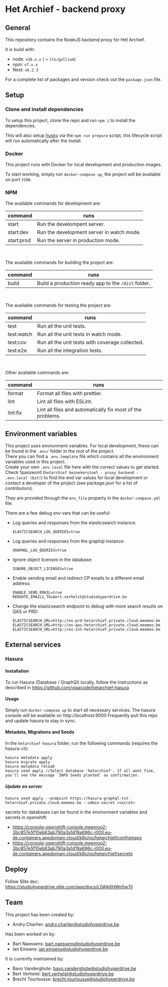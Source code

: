 # Het Archief - backend proxy

## General

This repository contains the NodeJS backend proxy for Het Archief.

It is build with:

-   node: `v16.x.x` ( ~ `lts/gallium`)
-   npm: `v7.x.x`
-   Nest: `v8.2.3`

For a complete list of packages and version check out the `package.json` file.

## Setup

### Clone and install dependencies

To setup this project, clone the repo and run `npm i` to install the dependencies.

This will also setup [husky](https://github.com/typicode/husky) via the `npm run prepare` script,
this lifecycle script will run automatically after the install.

### Docker

This project runs with Docker for local development and production images.

To start working, simply run `docker-compose up`, the project will be available on port `3100`.

### NPM

The available commands for development are:

| command    | runs                                      |
| ---------- | ----------------------------------------- |
| start      | Run the develompent server.               |
| start:dev  | Run the development server in watch mode. |
| start:prod | Run the server in production mode.        |

<br>

The available commands for building the project are:

| command | runs                                                |
| ------- | --------------------------------------------------- |
| build   | Build a production ready app to the `/dist` folder. |

<br>

The available commands for testing the project are:

| command    | runs                                            |
| ---------- | ----------------------------------------------- |
| test       | Run all the unit tests.                         |
| test:watch | Run all the unit tests in watch mode.           |
| test:cov   | Run all the unit tests with coverage collected. |
| test:e2e   | Run all the integration tests.                  |

<br>

Other available commands are:

| command  | runs                                                       |
| -------- | ---------------------------------------------------------- |
| format   | Format all files with prettier.                            |
| lint     | Lint all files with ESLint.                                |
| lint:fix | Lint all files and automatically fix most of the problems. |

## Environment variables

This project uses environment variables. For local development, these can be found in the `.env/`
folder in the root of the project.  
There you can find a `.env.template` file which contains all the environment variables used in this
project.  
Create your own `.env.local` file here with the correct values to get started. Check 1password (`hetarchief bezoekerstool - proxy backend - .env.local (bzt)`)
to find the end var values for local development or contact
a developer of the project (see package.json for a list of contributors).

They are provided through the `env_file` property in the `docker-compose.yml` file.

There are a few debug env vars that can be useful:

-   Log queries and responses from the elasticsearch instance:

    ```
    ELASTICSEARCH_LOG_QUERIES=true
    ```

-   Log queries and responses from the graphql instance:

    ```
    GRAPHQL_LOG_QUERIES=true
    ```

-   Ignore object licenses in the database:

    ```
    IGNORE_OBJECT_LICENSES=true
    ```

-   Enable sending email and redirect CP emails to a different email address:

    ```
    ENABLE_SEND_EMAIL=true
    REROUTE_EMAILS_TO=bert.verhelst@studiohyperdrive.be
    ```

-   Change the elasticsearch endpoint to debug with more search results on QAS or PRD:
    ```
    ELASTICSEARCH_URL=http://es-prd-hetarchief.private.cloud.meemoo.be
    ELASTICSEARCH_URL=http://es-qas-hetarchief.private.cloud.meemoo.be
    ELASTICSEARCH_URL=http://es-int-hetarchief.private.cloud.meemoo.be
    ```

## External services

### Hasura

#### Installation

To run Hasura (Database / GraphQl) locally, follow the instructions as described in https://github.com/viaacode/hetarchief-hasura

#### Usage

Simply run `docker-compose up` to start all necessary services. The hasura console will be available on http://localhost:9000
Frequently pull this repo and update hasura to stay in sync.

#### Metadata, Migrations and Seeds

In the `hetarchief-hasura` folder, run the following commands (requires the hasura-cli):

```
hasura metadata apply
hasura migrate apply
hasura metadata reload
hasura seed apply //Select database 'hetarchief'. If all went fine, you'll see the message `INFO Seeds planted` as confirmation.
```

##### Update on server

```
hasura seed apply --endpoint https://hasura-graphql-tst-hetarchief.private.cloud.meemoo.be --admin-secret <secret>
```

secrets for databases can be found in the environment variables and secrets in openshift:

-   https://console-openshift-console.meemoo2-2bc857e5f10eb63ab790a3a1d19a696c-i000.eu-de.containers.appdomain.cloud/k8s/ns/hetarchief/configmaps
-   https://console-openshift-console.meemoo2-2bc857e5f10eb63ab790a3a1d19a696c-i000.eu-de.containers.appdomain.cloud/k8s/ns/hetarchief/secrets

## Deploy

Follow Slite doc: https://studiohyperdrive.slite.com/app/docs/L0Alk6HWq5w7il

## Team

This project has been created by:

-   Andry Charlier: andry.charlier@studiohyperdrive.be

Has been worked on by:

-   Bart Naessens: bart.naessens@studiohyperdrive.be
-   Ian Emsens: ian.emsens@studiohyperdrive.be

It is currently maintained by:

-   Bavo Vanderghote: bavo.vanderghote@studiohyperdrive.be
-   Bert Verhelst: bert.verhelst@studiohyperdrive.be
-   Brecht Tourlousse: brecht.tourlousse@studiohyperdrive.be
